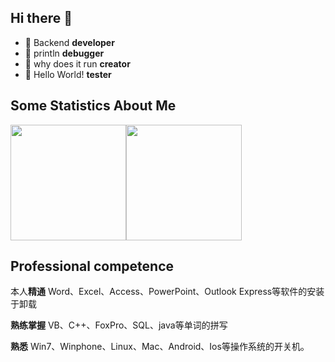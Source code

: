 ## Hi there 👋

- 🔭 Backend **developer**
- 🌱 println **debugger**
- 🤔 why does it run **creator**
- 💬 Hello World! **tester**


## Some Statistics About Me


<img align="" height="185px" src="https://github-readme-stats.vercel.app/api?username=CN-LiXiaoBo&show_icons=true&line_height=21&theme=merko" /><img align="" height="185px" src="https://github-readme-stats.vercel.app/api/top-langs/?username=CN-LiXiaoBo&layout=compact&exclude_repo=CN-LiXiaoBo.github.io&theme=merko" />


## Professional competence

本人**精通** Word、Excel、Access、PowerPoint、Outlook Express等软件的安装于卸载

**熟练掌握** VB、C++、FoxPro、SQL、java等单词的拼写

**熟悉** Win7、Winphone、Linux、Mac、Android、Ios等操作系统的开关机。
